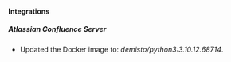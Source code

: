 #### Integrations
##### Atlassian Confluence Server
- Updated the Docker image to: *demisto/python3:3.10.12.68714*.
